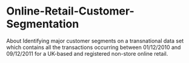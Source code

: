 # Online-Retail-Customer-Segmentation
About Identifying major customer segments on a transnational data set which contains all the transactions occurring between 01/12/2010 and 09/12/2011 for a UK-based and registered non-store online retail.
